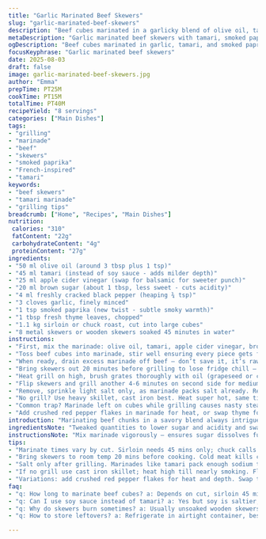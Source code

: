 ```yaml
---
title: "Garlic Marinated Beef Skewers"
slug: "garlic-marinated-beef-skewers"
description: "Beef cubes marinated in a garlicky blend of olive oil, tamari, apple cider vinegar, and brown sugar, threaded onto skewers and grilled to medium rare with a peppery crust. A touch of smoked paprika adds depth, fresh thyme brightens. Soaking wood skewers prevents burning. Marinate times vary by cut for tenderness. Grill hot, sizzle starts, watch crust develop, turn just once. Salt barely after to balance soy saltiness. Handy swap for tamari if allergic or coconut aminos for sweetness. Skip if no grill; pan-sear, finish under broiler. Timing is flexible; learn visual and textural cues for doneness. Always rest before serving."
metaDescription: "Garlic marinated beef skewers with tamari, smoked paprika, and fresh thyme. Soaked skewers, searing tips, marinade times for tender, smoky bites."
ogDescription: "Beef cubes marinated in garlic, tamari, and smoked paprika. Grill hot for charred crust and medium-rare inside. Soak skewers, salt after cooking."
focusKeyphrase: "Garlic marinated beef skewers"
date: 2025-08-03
draft: false
image: garlic-marinated-beef-skewers.jpg
author: "Emma"
prepTime: PT25M
cookTime: PT15M
totalTime: PT40M
recipeYield: "8 servings"
categories: ["Main Dishes"]
tags:
- "grilling"
- "marinade"
- "beef"
- "skewers"
- "smoked paprika"
- "French-inspired"
- "tamari"
keywords:
- "beef skewers"
- "tamari marinade"
- "grilling tips"
breadcrumb: ["Home", "Recipes", "Main Dishes"]
nutrition: 
 calories: "310"
 fatContent: "22g"
 carbohydrateContent: "4g"
 proteinContent: "27g"
ingredients:
- "50 ml olive oil (around 3 tbsp plus 1 tsp)"
- "45 ml tamari (instead of soy sauce - adds milder depth)"
- "25 ml apple cider vinegar (swap for balsamic for sweeter punch)"
- "20 ml brown sugar (about 1 tbsp, less sweet - cuts acidity)"
- "4 ml freshly cracked black pepper (heaping ¾ tsp)"
- "3 cloves garlic, finely minced"
- "1 tsp smoked paprika (new twist - subtle smoky warmth)"
- "1 tbsp fresh thyme leaves, chopped"
- "1.1 kg sirloin or chuck roast, cut into large cubes"
- "8 metal skewers or wooden skewers soaked 45 minutes in water"
instructions:
- "First, mix the marinade: olive oil, tamari, apple cider vinegar, brown sugar, cracked pepper, garlic, smoked paprika, thyme. Whisk those together until sugar dissolves; smell the sharp garlic hit, the sweet tang mellowed out by vinegar."
- "Toss beef cubes into marinade, stir well ensuring every piece gets fully coated. Cover and chill — 45 minutes if using sirloin for a quick soak, 20 hours if chuck roast for max tenderness. Yes, chuck needs patience; the more time, the softer. I learned this the hard way: less time, tougher chew."
- "When ready, drain excess marinade off beef — don’t save it, it’s raw juice mixed with marinade, unsafe and can cause flare-ups. Thread cubes evenly onto skewers. Try not to overcrowd; leave space so heat circulates and chars form evenly."
- "Bring skewers out 20 minutes before grilling to lose fridge chill — room temp equals better caramelization, no steaming from cold inside."
- "Heat grill on high, brush grates thoroughly with oil (grapeseed or canola also fine) to prevent stubborn sticking. I swear by a paper towel dipped in oil, held with tongs. Hear that sizzle the moment skewers hit? That’s caramelization starting — no moving for first 4 minutes. You want those grill marks like tiger stripes, deep mahogany brown, slightly blistered edges."
- "Flip skewers and grill another 4-6 minutes on second side for medium-rare; adjust if thicker cubes or preference. Tiny bit of spring in the cube when poked means perfect. Pink center, slightly smoky crust."
- "Remove, sprinkle light salt only, as marinade packs salt already. Rest skewers 8 minutes loosely covered with foil so juices redistribute — no skipping this. Cut into one; juices should glisten and drip slightly, meat tender but firm."
- "No grill? Use heavy skillet, cast iron best. Heat super hot, same timing, turn once. If you get smoke, open windows or fan; beef will still have that seared crust, just a different smoky note."
- "Common trap? Marinade left on cubes while grilling causes nasty steam, no sear. Also, wooden skewers not soaked = burned, bitter taste, fire hazard. Don’t rush rest time or juices escape and dry out meat."
- "Add crushed red pepper flakes in marinade for heat, or swap thyme for rosemary for earthier note. Swap beef for lamb cubes if adventurous — longer marinade helps."
introduction: "Marinating beef chunks in a savory blend always intrigued me. Garlic and tamari create that sharp umami, but the acidity balances, tenderizes. The paprika was a late addition, borrowed from a smoky sausage recipe; brings a subtle seductive layer under caramelized crusts that form on grill bars. Timing, always a debate — I found 45 minutes locks in flavor fast on tender cuts, while tougher chuck needs overnight soak. And those grill marks? Visual cues, but the elasticity of the meat and faint pink center tell the real story. Cutting corners on rest ruins the bite every time. Learned that from an overzealous cook-off where dry, chewy cubes got booed off plate. Soaking skewers is boring but non-negotiable, or the fire gets wild and that burnt acrid taste ruins everything. No fancy marinade techniques needed; just mixing, patience, and sensory watchfulness. Open flame, sharp sizzle, aroma blasting garlic into the air — that’s my kind of weekend. Watch closely, don’t rush. Touch, see, smell; that’s how this turns out right."
ingredientsNote: "Tweaked quantities to lower sugar and acidity and swapped soy sauce for tamari because it’s wheat-free, less salty, and deeper in flavor for those sensitive to sodium. Apple cider vinegar is lighter than balsamic but still tangy enough to break meat fibers down over time. Smoked paprika slipped in to add smoky undertones without overpowering the garlic aroma. Fresh thyme thrown in for herbaceous freshness that cuts richness. Chosen chuck roast instead of bavette occasionally for budget reasons; requires extended marinade hours but softens beautifully if done right. Soaking wood skewers 45 minutes prevents charring and unpleasant burnt flavor, a step often neglected. More garlic than usual to punch through the beef’s intensity, minced finely to keep it from burning too fast on grill. Olive oil quantity holds marinade together and promotes even cooking without smoking too much. Salt restrained at end to avoid over-salting from marinade sodium content. Variations: coconut aminos substitute for tamari adds a hint of sweetness suitable for paleo diets, no soy involved."
instructionsNote: "Mix marinade vigorously — ensures sugar dissolves fully which prevents grainy bits when cooking. Coating beef well helps flavor reach every bite; marinating longer breaks down connective tissue, softening less tender cuts but over-soaking can create mealy texture, so timing is key. Draining marinade before threading skewers avoids steaming meat instead of searing. Skewers spaced enough for hot air circulation, prevents uneven cooking or soggy patches. Let meat rest at room temperature before grilling to equalize internal temp preventing cold centers undercooked. High heat grilling lets juices caramelize rapidly locking flavors in; audible sizzle is a direct indicator grill is ready. Avoid flipping multiple times — one turn per side ensures crust forms without drying interior. Salting only near end controls saltiness balance since soy derivatives are salty. Resting post-cook for at least 8 minutes allows juices to bounce back inside fibers for tender bite, plus flavors settle. If grill unavailable, cast iron pan with similar timing replicates sear, though missing smoky aroma. Watch for smoke warning — open vent or fan. Common errors: leaving marinade residue causes grilling steam not sear; not soaking wooden skewers causes burning/fire; skipping rest dries meat."
tips:
- "Marinate times vary by cut. Sirloin needs 45 mins only; chuck calls for 20 hours. Longer soak breaks down muscle fibers but too long risks mealy texture. Keep cold to avoid early bacterial growth. Drain marinade fully before threading skewers or you steam the beef instead of searing it. Raw juice + marinade residue = flare-ups on grill. Soak wooden skewers 45 mins minimum prevents burning and bitter aftertaste; metal skewers avoid this but heat transfer changes cook times slightly."
- "Bring skewers to room temp 20 mins before cooking. Cold meat kills caramelization, steaming inside kills crust formation. Oil grill grates well with high smoke point oils like grapeseed or canola; brush post heat-up to prevent sticking. Paper towel and tongs method works best. Once on grill, don't move for first 4 minutes. You want loud sizzle, tiger stripe grill marks, deep mahogany color. Flip only once for even heat and crust."
- "Salt only after grilling. Marinades like tamari pack enough sodium to throw balance off early salting. Rest skewers loosely covered 8 minutes post-cook to redistribute juices and avoid dry bites. Skipping rest means juices run out fast when cutting, ends tough and dry, learned from many rushed meals. Rest time tricky but crucial, mechanical changes inside meat slow down, letting fibers relax and absorb moisture again."
- "If no grill use cast iron skillet; heat high till nearly smoking. Flip once, same timing. Ventilate kitchen or fan on; smoke inevitable with marinade sugars and paprika. Skillet sear lacks grill smoke aroma but crust forms similarly. Avoid marinade drips in pan; wipe excess off cubes before cooking to reduce steaming. Heat and smoke signals guide doneness, smell garlic and paprika intensify while meat browns visibly."
- "Variations: add crushed red pepper flakes for heat and depth. Swap thyme with rosemary if want earthier, woodsy notes. Coconut aminos substitute for tamari if avoiding soy; sweeter but works well with brown sugar balance. Lamb cubes instead of beef - longer marinade needed as lamb fibers tougher but yields deeper flavor. Adjust cook times due to fat content differences. Wooden skewer soak still non-negotiable regardless of protein."
faq:
- "q: How long to marinate beef cubes? a: Depends on cut, sirloin 45 mins, chuck 20 hours for soft chew but too long makes mealy. Cold storage essential. Longer soak breaks fibers but balance timing."
- "q: Can I use soy sauce instead of tamari? a: Yes but soy is saltier, sometimes wheat content matters. Coconut aminos sweet alternative, paleo-friendly. Swap carefully, impacts final salt balance and sweetness in marinade."
- "q: Why do skewers burn sometimes? a: Usually unsoaked wooden skewers. They catch fire easily, bitter taste. Soak 45 mins minimum prevents burning. Metal skewers no soak needed but heat faster so cook times adjust. Don’t rush soak step."
- "q: How to store leftovers? a: Refrigerate in airtight container, best eaten within 2 days. Can freeze but texture changes after thaw. Reheat gently on low heat or oven to avoid drying. Cold slices good in salads or wraps too."

---
```

